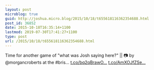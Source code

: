 ```yaml
---
layout: post
microblog: true
guid: http://joshua.micro.blog/2015/10/18/t655618116362354688.html
post_id: 36852
date: 2015-10-18T16:35:14+1100
lastmod: 2019-07-30T17:41:27+1100
type: post
url: /2015/10/18/t655618116362354688.html
---
```

Time for another game of "what was Josh saying here?" || 📷 by @morgancroberts at the #bris… [t.co/bq2qBrawO...](http://t.co/bq2qBrawOv) [t.co/AmXOJfZSe...](http://t.co/AmXOJfZSeL)
